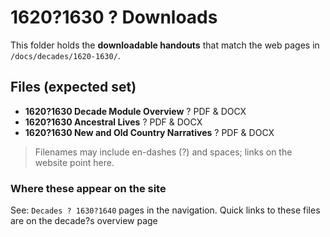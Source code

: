 # 1620?1630 ? Downloads

This folder holds the **downloadable handouts** that match the web pages in  
`/docs/decades/1620-1630/`.

## Files (expected set)

- **1620?1630 Decade Module Overview** ? PDF & DOCX  
- **1620?1630 Ancestral Lives** ? PDF & DOCX  
- **1620?1630 New and Old Country Narratives** ? PDF & DOCX  

> Filenames may include en-dashes (?) and spaces; links on the website point here.

### Where these appear on the site
See: `Decades ? 1630?1640` pages in the navigation. Quick links to these files are on the decade?s overview page
